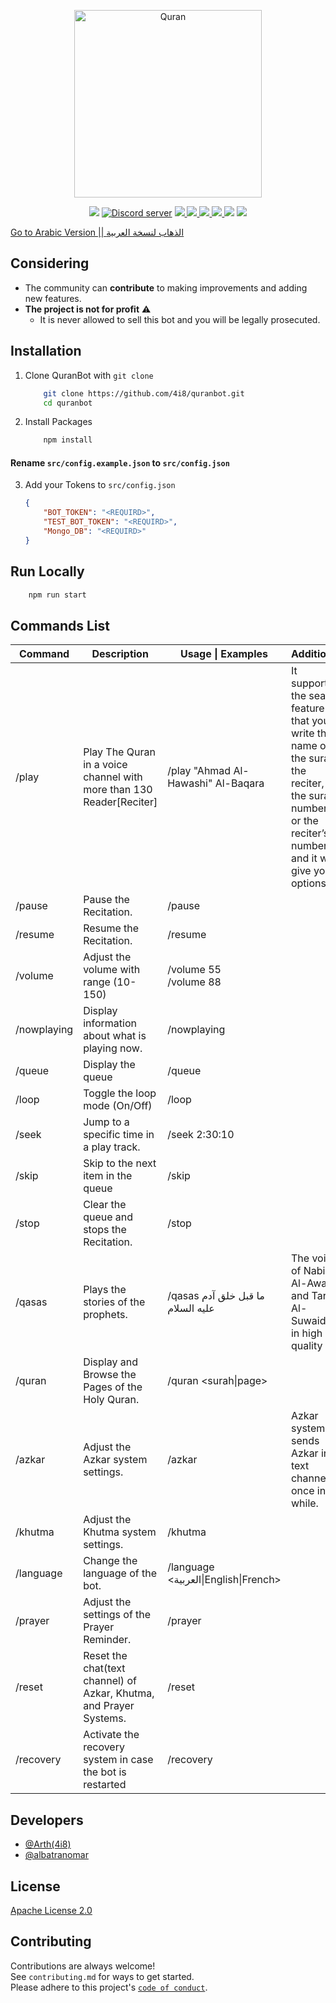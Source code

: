 <div align="center">
  <p>
 <a href="https://discord.com/api/oauth2/authorize?client_id=692060368780001300&permissions=138042273056&scope=bot%20applications.commands"><img  src="https://cdn.discordapp.com/icons/694418750807736330/d6cce554798fdcd441d6b3e487ba116e.webp?size=4096" width="300" alt="Quran" /></a>
  </p>
  </div>

  <p align="center">
  <a href="https://discord.com/api/oauth2/authorize?client_id=692060368780001300&permissions=138042273056&scope=bot%20applications.commands"><img src="https://img.shields.io/static/v1?label=Invite%20Me&message=Add Bot&plastic&color=5865F2&logo=discord&style=for-the-badge"></a>
   <a href="https://discord.gg/3rZjSyS"><img src="https://img.shields.io/discord/694418750807736330?https://img.shields.io/static/v1?text=f&style=for-the-badge&logo=discord&logoColor=fff" alt="Discord server" /></a>
    <a href="LICENSE">
        <img src="https://img.shields.io/github/license/4i8/quranbot?label=License&style=for-the-badge">
    </a>
    <a href="https://github.com/4i8/quranbot/stargazers">
        <img src="https://img.shields.io/github/stars/4i8/quranbot?label=Stars&style=for-the-badge">
    </a>
    <a href="https://github.com/4i8/quranbot/releases/latest">
        <img src="https://img.shields.io/github/v/release/4i8/quranbot?label=Latest%20Version&style=for-the-badge">
    </a>
    <a href="https://github.com/4i8/quranbot/commit/master">
        <img src="https://img.shields.io/github/last-commit/4i8/quranbot?label=Last%20Update&style=for-the-badge">
    </a>
    <img src="https://img.shields.io/github/languages/code-size/4i8/quranbot?label=Size&style=for-the-badge">
    <a href="https://github.com/4i8/quranbot/issues">
        <img src="https://img.shields.io/github/issues/4i8/quranbot?label=Issues&style=for-the-badge">
    </a>
</p>

[ Go to Arabic Version || الذهاب لنسخة العربية](README.ar.md)

## Considering

-   The community can **contribute** to making improvements and adding new features.
-   **The project is not for profit** ⚠
    -   It is never allowed to sell this bot and you will be legally prosecuted.

## Installation

1. Clone QuranBot with `git clone`
    ```bash
    	git clone https://github.com/4i8/quranbot.git
    	cd quranbot
    ```
2. Install Packages
    ```bash
    	npm install
    ```

#### **Rename `src/config.example.json` to `src/config.json`**

3. Add your Tokens to `src/config.json`
    ```json
    {
    	"BOT_TOKEN": "<REQUIRD>",
    	"TEST_BOT_TOKEN": "<REQUIRD>",
    	"Mongo_DB": "<REQUIRD>"
    }
    ```

## Run Locally

```bash
	npm run start
```

## Commands List

| Command     | Description                                                          | Usage \| Examples                                    | Additional                                                                                                                                                   |
| ----------- | -------------------------------------------------------------------- | ---------------------------------------------------- | ------------------------------------------------------------------------------------------------------------------------------------------------------------ |
| /play       | Play The Quran in a voice channel with more than 130 Reader[Reciter] | /play "Ahmad Al-Hawashi" Al-Baqara                   | It supports the search feature so that you write the name of the surah, the reciter, the surah number, or the reciter’s number, and it will give you options |
| /pause      | Pause the Recitation.                                                | /pause                                               |                                                                                                                                                              |
| /resume     | Resume the Recitation.                                               | /resume                                              |                                                                                                                                                              |
| /volume     | Adjust the volume with range (10-150)                                | /volume 55<br>/volume 88                             |                                                                                                                                                              |
| /nowplaying | Display information about what is playing now.                       | /nowplaying                                          |                                                                                                                                                              |
| /queue      | Display the queue                                                    | /queue                                               |                                                                                                                                                              |
| /loop       | Toggle the loop mode (On/Off)                                        | /loop                                                |                                                                                                                                                              |
| /seek       | Jump to a specific time in a play track.                             | /seek 2:30:10                                        |                                                                                                                                                              |
| /skip       | Skip to the next item in the queue                                   | /skip                                                |                                                                                                                                                              |
| /stop       | Clear the queue and stops the Recitation.                            | /stop                                                |                                                                                                                                                              |
| /qasas      | Plays the stories of the prophets.                                   | /qasas ما قبل خلق آدم عليه السلام                    | The voice of Nabil Al-Awadi and Tariq Al-Suwaidan in high quality                                                                                            |
| /quran      | Display and Browse the Pages of the Holy Quran.                      | /quran <surah\|page>                                 |                                                                                                                                                              |
| /azkar      | Adjust the Azkar system settings.                                    | /azkar <text-channnel> <periodic-time> <embed-color> | Azkar system: sends Azkar in text channel once in while.                                                                                                     |
| /khutma     | Adjust the Khutma system settings.                                   | /khutma <text-channel> <periodic-time> <embed-color> |                                                                                                                                                              |
| /language   | Change the language of the bot.                                      | /language <العربية\|English\|French>                 |                                                                                                                                                              |
| /prayer     | Adjust the settings of the Prayer Reminder.                          | /prayer <text-channel> <country> <mention>           |                                                                                                                                                              |
| /reset      | Reset the chat(text channel) of Azkar, Khutma, and Prayer Systems.   | /reset                                               |                      
| /recovery      | Activate the recovery system in case the bot is restarted   | /recovery                                               |                                                                                                                                           |

## Developers

-   [@Arth(4i8)](https://github.com/4i8)
-   [@albatranomar](https://github.com/albatranomar)

## License

[Apache License 2.0](http://www.apache.org/licenses/LICENSE-2.0)

## Contributing

Contributions are always welcome!<br>
See `contributing.md` for ways to get started.<br>
Please adhere to this project's [`code of conduct`](https://github.com/4i8/QuranBot/blob/master/CODE_OF_CONDUCT.md).
